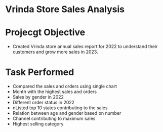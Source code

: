 # Vrinda Store Sales Analysis
# Projecgt Objective
* Created Vrinda store annual sales report for 2022 to understand their customers 
and grow more sales in 2023.
# Task Performed
* Compared the sales and orders using single chart
* Month with the highest sales and orders
* Sales by gender in 2022
* Different order status in 2022
* nListed top 10 states contributing to the sales
* Relation between age and gender based on number
* Channel contributing to maximum sales
* Highest selling category
